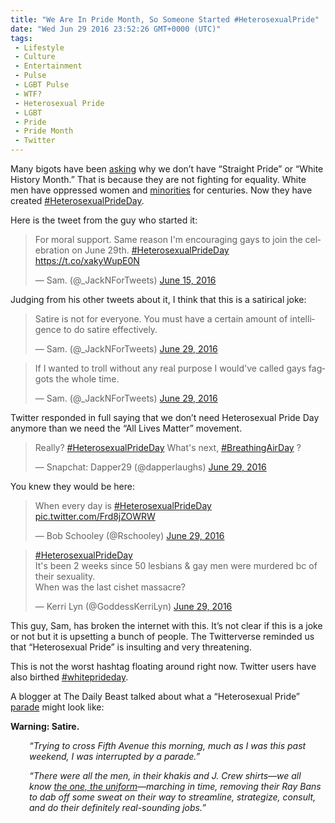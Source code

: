 ```yaml
---
title: "We Are In Pride Month, So Someone Started #HeterosexualPride"
date: "Wed Jun 29 2016 23:52:26 GMT+0000 (UTC)"
tags: 
 - Lifestyle
 - Culture
 - Entertainment
 - Pulse
 - LGBT Pulse
 - WTF?
 - Heterosexual Pride
 - LGBT
 - Pride
 - Pride Month
 - Twitter
---
```

<p>Many bigots have been <a href="http://www.thenewcivilrightsmovement.com/davidbadash/_heterosexualprideday_is_trending_on_twitter_here_s_the_guy_who_started_it_and_here_are_some_of_the_best_responses" onclick="__gaTracker(&apos;send&apos;, &apos;event&apos;, &apos;outbound-article&apos;, &apos;http://www.thenewcivilrightsmovement.com/davidbadash/_heterosexualprideday_is_trending_on_twitter_here_s_the_guy_who_started_it_and_here_are_some_of_the_best_responses&apos;, &apos;asking&apos;);" target="_blank">asking</a> why we don&#x2019;t have &#x201C;Straight Pride&#x201D; or &#x201C;White History Month.&#x201D; That is because they are not fighting for equality. White men have oppressed women and <a href="https://www.quora.com/Why-is-black-pride-good-but-white-pride-bad" onclick="__gaTracker(&apos;send&apos;, &apos;event&apos;, &apos;outbound-article&apos;, &apos;https://www.quora.com/Why-is-black-pride-good-but-white-pride-bad&apos;, &apos;minorities&apos;);">minorities</a> for centuries. Now they have created <a href="https://twitter.com/search?vertical=default&amp;q=%23heterosexualprideday&amp;src=typd" onclick="__gaTracker(&apos;send&apos;, &apos;event&apos;, &apos;outbound-article&apos;, &apos;https://twitter.com/search?vertical=default&amp;q=%23heterosexualprideday&amp;src=typd&apos;, &apos;#HeterosexualPrideDay&apos;);" target="_blank">#HeterosexualPrideDay</a>.</p><p>Here is the tweet from the guy&#xA0;who started it:</p><blockquote class="twitter-tweet" data-width="500"><p lang="en" dir="ltr">For moral support. Same reason I&apos;m encouraging gays to join the celebration on June 29th. <a href="https://twitter.com/hashtag/HeterosexualPrideDay?src=hash" onclick="__gaTracker(&apos;send&apos;, &apos;event&apos;, &apos;outbound-article&apos;, &apos;https://twitter.com/hashtag/HeterosexualPrideDay?src=hash&apos;, &apos;#HeterosexualPrideDay&apos;);">#HeterosexualPrideDay</a> <a href="https://t.co/xakyWupE0N" onclick="__gaTracker(&apos;send&apos;, &apos;event&apos;, &apos;outbound-article&apos;, &apos;https://t.co/xakyWupE0N&apos;, &apos;https://t.co/xakyWupE0N&apos;);">https://t.co/xakyWupE0N</a></p>
<p>&#x2014; Sam. (@_JackNForTweets) <a href="https://twitter.com/_JackNForTweets/status/743203822386970625" onclick="__gaTracker(&apos;send&apos;, &apos;event&apos;, &apos;outbound-article&apos;, &apos;https://twitter.com/_JackNForTweets/status/743203822386970625&apos;, &apos;June 15, 2016&apos;);">June 15, 2016</a></p></blockquote><p><script async src="//platform.twitter.com/widgets.js" charset="utf-8"></script></p><p>Judging from his other tweets about it, I think that this is a satirical joke:</p><blockquote class="twitter-tweet" data-width="500"><p lang="en" dir="ltr">Satire is not for everyone. You must have a certain amount of intelligence to do satire effectively.</p>
<p>&#x2014; Sam. (@_JackNForTweets) <a href="https://twitter.com/_JackNForTweets/status/748264197264310273" onclick="__gaTracker(&apos;send&apos;, &apos;event&apos;, &apos;outbound-article&apos;, &apos;https://twitter.com/_JackNForTweets/status/748264197264310273&apos;, &apos;June 29, 2016&apos;);">June 29, 2016</a></p></blockquote><p><script async src="//platform.twitter.com/widgets.js" charset="utf-8"></script></p><blockquote class="twitter-tweet" data-width="500"><p lang="en" dir="ltr">If I wanted to troll without any real purpose I would&apos;ve called gays faggots the whole time.</p>
<p>&#x2014; Sam. (@_JackNForTweets) <a href="https://twitter.com/_JackNForTweets/status/748263034477383681" onclick="__gaTracker(&apos;send&apos;, &apos;event&apos;, &apos;outbound-article&apos;, &apos;https://twitter.com/_JackNForTweets/status/748263034477383681&apos;, &apos;June 29, 2016&apos;);">June 29, 2016</a></p></blockquote><p><script async src="//platform.twitter.com/widgets.js" charset="utf-8"></script></p><p>Twitter responded in full saying that we don&#x2019;t need Heterosexual Pride Day anymore than we need the &#x201C;All Lives Matter&#x201D; movement.</p><blockquote class="twitter-tweet" data-width="500"><p lang="en" dir="ltr">Really? <a href="https://twitter.com/hashtag/HeterosexualPrideDay?src=hash" onclick="__gaTracker(&apos;send&apos;, &apos;event&apos;, &apos;outbound-article&apos;, &apos;https://twitter.com/hashtag/HeterosexualPrideDay?src=hash&apos;, &apos;#HeterosexualPrideDay&apos;);">#HeterosexualPrideDay</a> What&apos;s next, <a href="https://twitter.com/hashtag/BreathingAirDay?src=hash" onclick="__gaTracker(&apos;send&apos;, &apos;event&apos;, &apos;outbound-article&apos;, &apos;https://twitter.com/hashtag/BreathingAirDay?src=hash&apos;, &apos;#BreathingAirDay&apos;);">#BreathingAirDay</a> ?</p>
<p>&#x2014; Snapchat: Dapper29 (@dapperlaughs) <a href="https://twitter.com/dapperlaughs/status/748072158136504320" onclick="__gaTracker(&apos;send&apos;, &apos;event&apos;, &apos;outbound-article&apos;, &apos;https://twitter.com/dapperlaughs/status/748072158136504320&apos;, &apos;June 29, 2016&apos;);">June 29, 2016</a></p></blockquote><p><script async src="//platform.twitter.com/widgets.js" charset="utf-8"></script></p><p>You knew they would be here:</p><blockquote class="twitter-tweet" data-width="500"><p lang="en" dir="ltr">When every day is <a href="https://twitter.com/hashtag/HeterosexualPrideDay?src=hash" onclick="__gaTracker(&apos;send&apos;, &apos;event&apos;, &apos;outbound-article&apos;, &apos;https://twitter.com/hashtag/HeterosexualPrideDay?src=hash&apos;, &apos;#HeterosexualPrideDay&apos;);">#HeterosexualPrideDay</a> <a href="https://t.co/Frd8jZOWRW" onclick="__gaTracker(&apos;send&apos;, &apos;event&apos;, &apos;outbound-article&apos;, &apos;https://t.co/Frd8jZOWRW&apos;, &apos;pic.twitter.com/Frd8jZOWRW&apos;);">pic.twitter.com/Frd8jZOWRW</a></p>
<p>&#x2014; Bob Schooley (@Rschooley) <a href="https://twitter.com/Rschooley/status/748165004357050368" onclick="__gaTracker(&apos;send&apos;, &apos;event&apos;, &apos;outbound-article&apos;, &apos;https://twitter.com/Rschooley/status/748165004357050368&apos;, &apos;June 29, 2016&apos;);">June 29, 2016</a></p></blockquote><p><script async src="//platform.twitter.com/widgets.js" charset="utf-8"></script></p><blockquote class="twitter-tweet" data-width="500"><p lang="en" dir="ltr"><a href="https://twitter.com/hashtag/HeterosexualPrideDay?src=hash" onclick="__gaTracker(&apos;send&apos;, &apos;event&apos;, &apos;outbound-article&apos;, &apos;https://twitter.com/hashtag/HeterosexualPrideDay?src=hash&apos;, &apos;#HeterosexualPrideDay&apos;);">#HeterosexualPrideDay</a><br>It&apos;s been 2 weeks since 50 lesbians &amp; gay men were murdered bc of their sexuality.<br>When was the last cishet massacre?</p>
<p>&#x2014; Kerri Lyn (@GoddessKerriLyn) <a href="https://twitter.com/GoddessKerriLyn/status/748137348009975808" onclick="__gaTracker(&apos;send&apos;, &apos;event&apos;, &apos;outbound-article&apos;, &apos;https://twitter.com/GoddessKerriLyn/status/748137348009975808&apos;, &apos;June 29, 2016&apos;);">June 29, 2016</a></p></blockquote><p><script async src="//platform.twitter.com/widgets.js" charset="utf-8"></script></p><p>This guy, Sam, has broken the internet with this. It&#x2019;s not clear if this is a joke or not but it is upsetting a bunch of people. The Twitterverse reminded us that &#x201C;Heterosexual Pride&#x201D; is insulting and very threatening.</p><p>This is not the worst hashtag floating around right now. Twitter users have also birthed <a href="https://twitter.com/hashtag/whiteprideday?src=hash" onclick="__gaTracker(&apos;send&apos;, &apos;event&apos;, &apos;outbound-article&apos;, &apos;https://twitter.com/hashtag/whiteprideday?src=hash&apos;, &apos;#whiteprideday&apos;);" target="_blank">#whiteprideday</a>.</p><p>A blogger at The Daily Beast talked about what a &#x201C;Heterosexual Pride&#x201D; <a href="http://www.thedailybeast.com/articles/2016/06/29/happy-heterosexual-pride-day-a-rare-moment-for-straight-love-celebration.html" onclick="__gaTracker(&apos;send&apos;, &apos;event&apos;, &apos;outbound-article&apos;, &apos;http://www.thedailybeast.com/articles/2016/06/29/happy-heterosexual-pride-day-a-rare-moment-for-straight-love-celebration.html&apos;, &apos;parade&apos;);" target="_blank">parade</a> might look like:</p><p><strong>Warning: Satire.</strong></p><div class="wrapper text">
<p style="padding-left: 30px;"><em>&#x201C;Trying to cross Fifth Avenue this morning, much as I was this past weekend, I was interrupted by a parade.&#x201D;</em></p>
</div><div class="wrapper text" style="padding-left: 30px;">
<p><em>&#x201C;There were all the men, in their khakis and J. Crew shirts&#x2014;we all know <a href="https://www.instagram.com/thatjcrewginghamshirt/?hl=en" onclick="__gaTracker(&apos;send&apos;, &apos;event&apos;, &apos;outbound-article&apos;, &apos;https://www.instagram.com/thatjcrewginghamshirt/?hl=en&apos;, &apos;the one, the uniform&apos;);">the one, the uniform</a>&#x2014;marching in time, removing their Ray Bans to dab off some sweat on their way to streamline, strategize, consult, and do their definitely real-sounding jobs.&#x201D;</em></p>
</div>